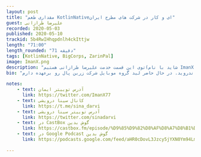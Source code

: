 ```yaml
---
layout: post
title: "مقداری طعم KotlinNativeای و کار در شرکت های مطرح ایران"
guest: علیرضا طرازانی 
recorded: 2020-05-03
published: 2020-05-10
trackid: 5b4RwIHhqpdnlh4ckIttjw
length: "71:00"
length_rounded: "71 دقیقه"
tags: [KotlinNative, BigCorps, ZarinPal]
image: ImanX.png
description: "توی این قسمت خدمت علیرضا طرازانی هستیم(شاید با نام ImanX بشناسینش). ایمان توی شرکت زرین پال کار میکنه و لید گروه اندرویدشون رو بر عهده داره. توی شرکت دارن از تکنولوژی Kotlin Native استفاده میکنن. ایمان از ویژگی های این تکنولوژی صحبت میکنه بعدش میریم سراغ کار توی شرکت های بزرگ و از چلنج های امروزه ی این شرکت ها صحبت میکنیم."
bio: "علیرضا طرازانی هستم، برنامه نویس اندروید. در حال حاضر لید گروه موبایل شرکت زرین پال رو برعهده دارم."
       
notes: 
    - text: آدرس توییتر ایمان
      link: https://twitter.com/ImanX77
    - text: کانال سینا درویشی
      link: https://t.me/sina_darvi
    - text: آدرس توییتر سینا درویشی
      link: https://twitter.com/sinadarvi
    - text: در CastBox گوش بدین
      link: https://castbox.fm/episode/%D9%85%D9%82%D8%AF%D8%A7%D8%B1%DB%8C-%D8%B7%D8%B9%D9%85-KotlinNative%D8%A7%DB%8C-%D9%88-%DA%A9%D8%A7%D8%B1-%D8%AF%D8%B1-%D8%B4%D8%B1%DA%A9%D8%AA-%D9%87%D8%A7%DB%8C-%D9%85%D8%B7%D8%B1%D8%AD-%D8%A7%DB%8C%D8%B1%D8%A7%D9%86-id2757480-id297034228
    - text: در Google Podcast گوش بدین
      link: https://podcasts.google.com/feed/aHR0cDovL3Jzcy5jYXN0Ym94LmZtL2V2ZXJlc3QvNzcwMmIyYmY5ZTk2NDFiMjlhZDIwNTFkN2Y5NDQ1NjIueG1s/episode/NmViNDZmNjItYzIyMS00ZDk1LTljYjYtZTgzNDNlZjZmNzNk
 
---
```



